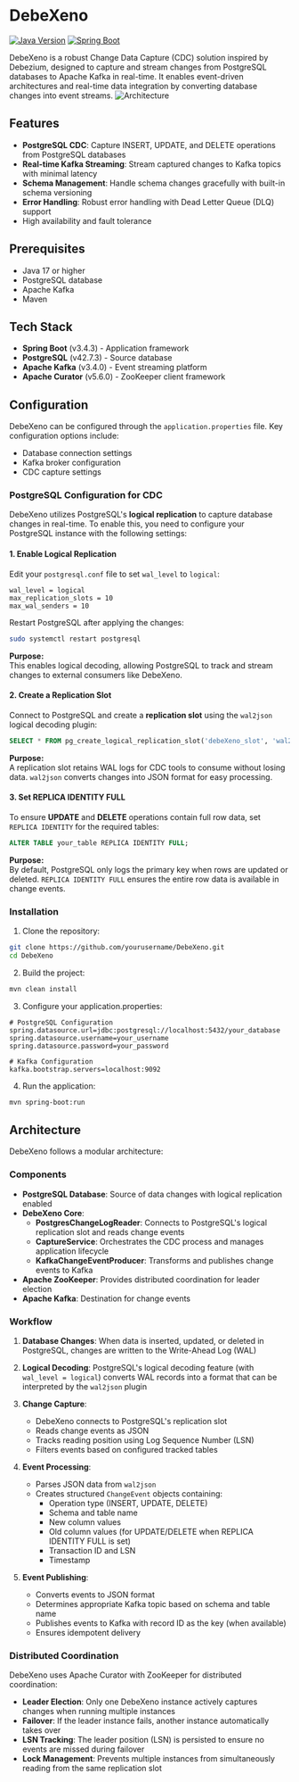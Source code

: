 # DebeXeno

[![Java Version](https://img.shields.io/badge/Java-17-blue.svg)](https://www.oracle.com/java/technologies/javase/jdk17-archive-downloads.html)
[![Spring Boot](https://img.shields.io/badge/Spring%20Boot-3.4.3-brightgreen.svg)](https://spring.io/projects/spring-boot)

DebeXeno is a robust Change Data Capture (CDC) solution inspired by Debezium, designed to capture and stream changes from PostgreSQL databases to Apache Kafka in real-time. It enables event-driven architectures and real-time data integration by converting database changes into event streams.
![Architecture](https://i.imgur.com/RD0Xvx0.png)



## Features
- **PostgreSQL CDC**: Capture INSERT, UPDATE, and DELETE operations from PostgreSQL databases
- **Real-time Kafka Streaming**: Stream captured changes to Kafka topics with minimal latency
- **Schema Management**: Handle schema changes gracefully with built-in schema versioning
- **Error Handling**: Robust error handling with Dead Letter Queue (DLQ) support
- High availability and fault tolerance

## Prerequisites

- Java 17 or higher
- PostgreSQL database
- Apache Kafka
- Maven

## Tech Stack

- **Spring Boot** (v3.4.3) - Application framework
- **PostgreSQL** (v42.7.3) - Source database
- **Apache Kafka** (v3.4.0) - Event streaming platform
- **Apache Curator** (v5.6.0) - ZooKeeper client framework


## Configuration

DebeXeno can be configured through the `application.properties` file. Key configuration options include:

- Database connection settings
- Kafka broker configuration
- CDC capture settings

### PostgreSQL Configuration for CDC  

DebeXeno utilizes PostgreSQL's **logical replication** to capture database changes in real-time. To enable this, you need to configure your PostgreSQL instance with the following settings:  

#### 1. Enable Logical Replication  
Edit your `postgresql.conf` file to set `wal_level` to `logical`:  
```properties
wal_level = logical
max_replication_slots = 10
max_wal_senders = 10
```
Restart PostgreSQL after applying the changes:  
```bash
sudo systemctl restart postgresql
```
**Purpose:**  
This enables logical decoding, allowing PostgreSQL to track and stream changes to external consumers like DebeXeno.  

#### 2. Create a Replication Slot  
Connect to PostgreSQL and create a **replication slot** using the `wal2json` logical decoding plugin:  
```sql
SELECT * FROM pg_create_logical_replication_slot('debeXeno_slot', 'wal2json');
```
**Purpose:**  
A replication slot retains WAL logs for CDC tools to consume without losing data. `wal2json` converts changes into JSON format for easy processing.  

#### 3. Set REPLICA IDENTITY FULL  
To ensure **UPDATE** and **DELETE** operations contain full row data, set `REPLICA IDENTITY` for the required tables:  
```sql
ALTER TABLE your_table REPLICA IDENTITY FULL;
```
**Purpose:**  
By default, PostgreSQL only logs the primary key when rows are updated or deleted. `REPLICA IDENTITY FULL` ensures the entire row data is available in change events.  

### Installation

1. Clone the repository:
```bash
git clone https://github.com/yourusername/DebeXeno.git
cd DebeXeno
```

2. Build the project:
```bash
mvn clean install
```

3. Configure your application.properties:
```properties
# PostgreSQL Configuration
spring.datasource.url=jdbc:postgresql://localhost:5432/your_database
spring.datasource.username=your_username
spring.datasource.password=your_password

# Kafka Configuration
kafka.bootstrap.servers=localhost:9092
```

4. Run the application:
```bash
mvn spring-boot:run
```

## Architecture

DebeXeno follows a modular architecture:

### Components

- **PostgreSQL Database**: Source of data changes with logical replication enabled
- **DebeXeno Core**: 
  - **PostgresChangeLogReader**: Connects to PostgreSQL's logical replication slot and reads change events
  - **CaptureService**: Orchestrates the CDC process and manages application lifecycle
  - **KafkaChangeEventProducer**: Transforms and publishes change events to Kafka
- **Apache ZooKeeper**: Provides distributed coordination for leader election
- **Apache Kafka**: Destination for change events
### Workflow

1. **Database Changes**: When data is inserted, updated, or deleted in PostgreSQL, changes are written to the Write-Ahead Log (WAL)

2. **Logical Decoding**: PostgreSQL's logical decoding feature (with `wal_level = logical`) converts WAL records into a format that can be interpreted by the `wal2json` plugin

3. **Change Capture**: 
   - DebeXeno connects to PostgreSQL's replication slot
   - Reads change events as JSON
   - Tracks reading position using Log Sequence Number (LSN)
   - Filters events based on configured tracked tables

4. **Event Processing**:
   - Parses JSON data from `wal2json`
   - Creates structured `ChangeEvent` objects containing:
     - Operation type (INSERT, UPDATE, DELETE)
     - Schema and table name
     - New column values
     - Old column values (for UPDATE/DELETE when REPLICA IDENTITY FULL is set)
     - Transaction ID and LSN
     - Timestamp

5. **Event Publishing**:
   - Converts events to JSON format
   - Determines appropriate Kafka topic based on schema and table name
   - Publishes events to Kafka with record ID as the key (when available)
   - Ensures idempotent delivery

### Distributed Coordination

DebeXeno uses Apache Curator with ZooKeeper for distributed coordination:

- **Leader Election**: Only one DebeXeno instance actively captures changes when running multiple instances
- **Failover**: If the leader instance fails, another instance automatically takes over
- **LSN Tracking**: The leader position (LSN) is persisted to ensure no events are missed during failover
- **Lock Management**: Prevents multiple instances from simultaneously reading from the same replication slot
